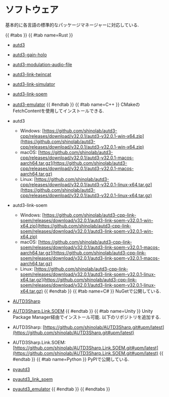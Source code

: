 # ソフトウェア

基本的に各言語の標準的なパッケージマネージャーに対応している.

{{ #tabs }}
{{ #tab name=Rust }}
- [autd3](https://crates.io/crates/autd3)
- [autd3-gain-holo](https://crates.io/crates/autd3-gain-holo)
- [autd3-modulation-audio-file](https://crates.io/crates/autd3-modulation-audio-file)
- [autd3-link-twincat](https://crates.io/crates/autd3-link-twincat)
- [autd3-link-simulator](https://crates.io/crates/autd3-link-simulator)
- [autd3-link-soem](https://crates.io/crates/autd3-link-soem)
- [autd3-emulator](https://crates.io/crates/autd3-emulator)
{{ #endtab }}
{{ #tab name=C++ }}
CMakeのFetchContentを使用してインストールできる.

- autd3
    - Windows: [https://github.com/shinolab/autd3-cpp/releases/download/v32.0.1/autd3-v32.0.1-win-x64.zip](https://github.com/shinolab/autd3-cpp/releases/download/v32.0.1/autd3-v32.0.1-win-x64.zip)
    - macOS: [https://github.com/shinolab/autd3-cpp/releases/download/v32.0.1/autd3-v32.0.1-macos-aarch64.tar.gz](https://github.com/shinolab/autd3-cpp/releases/download/v32.0.1/autd3-v32.0.1-macos-aarch64.tar.gz)
    - Linux: [https://github.com/shinolab/autd3-cpp/releases/download/v32.0.1/autd3-v32.0.1-linux-x64.tar.gz](https://github.com/shinolab/autd3-cpp/releases/download/v32.0.1/autd3-v32.0.1-linux-x64.tar.gz)
- autd3-link-soem
    - Windows: [https://github.com/shinolab/autd3-cpp-link-soem/releases/download/v32.0.1/autd3-link-soem-v32.0.1-win-x64.zip](https://github.com/shinolab/autd3-cpp-link-soem/releases/download/v32.0.1/autd3-link-soem-v32.0.1-win-x64.zip)
    - macOS: [https://github.com/shinolab/autd3-cpp-link-soem/releases/download/v32.0.1/autd3-link-soem-v32.0.1-macos-aarch64.tar.gz](https://github.com/shinolab/autd3-cpp-link-soem/releases/download/v32.0.1/autd3-link-soem-v32.0.1-macos-aarch64.tar.gz)
    - Linux: [https://github.com/shinolab/autd3-cpp-link-soem/releases/download/v32.0.1/autd3-link-soem-v32.0.1-linux-x64.tar.gz](https://github.com/shinolab/autd3-cpp-link-soem/releases/download/v32.0.1/autd3-link-soem-v32.0.1-linux-x64.tar.gz)
{{ #endtab }}
{{ #tab name=C# }}
NuGetで公開している.

- [AUTD3Sharp](https://www.nuget.org/packages/AUTD3Sharp)
- [AUTD3Sharp.Link.SOEM](https://www.nuget.org/packages/AUTD3Sharp.Link.SOEM)
{{ #endtab }}
{{ #tab name=Unity }}
Unity Package Manager経由でインストール可能.
以下のリポジトリを追加する.
- AUTD3Sharp: [https://github.com/shinolab/AUTD3Sharp.git#upm/latest](https://github.com/shinolab/AUTD3Sharp.git#upm/latest)
- AUTD3Sharp.Link.SOEM: [https://github.com/shinolab/AUTD3Sharp.Link.SOEM.git#upm/latest](https://github.com/shinolab/AUTD3Sharp.Link.SOEM.git#upm/latest)
{{ #endtab }}
{{ #tab name=Python }}
PyPIで公開している.

- [pyautd3](https://pypi.org/project/pyautd3/)
- [pyautd3_link_soem](https://pypi.org/project/pyautd3_link_soem/)
- [pyautd3_emulator](https://pypi.org/project/pyautd3_emulator/)
{{ #endtab }}
{{ #endtabs }}
